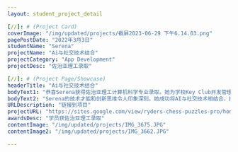 ```yaml
---
layout: student_project_detail

[//]: # (Project Card)
coverImage: "/img/updated/projects/截屏2023-06-29 下午6.14.03.png"
pagePostDate: "2022年3月3日"
studentName: "Serena"
projectName: "Ai与社交技术结合"
projectCategory: "App Development"
projectDesc: "佐治亚理工录取"

[//]: # (Project Page/Showcase)
headerTitle: "Ai与社交技术结合"
bodyText1: "恭喜Serena获得佐治亚理工计算机科学专业录取。她为学校Key Club开发管理系统，实现智能匹配义工机会，运用AI和社交技术创新地改变了Club运营。"
bodyText2: "Serena的技术才能和创新思维令人印象深刻。她成功将AI与社交技术相结合，提升了学校的组织效率。这种开创性的成果表明她在未来佐治亚理工的学习中有着巨大潜力。"
URLDescription: "链接到项目"
projectURL: "https://sites.google.com/view/ryders-chess-puzzles-pro/home"
awardsDesc: "学员获佐治亚理工录取"
contentImage: "/img/updated/projects/IMG_3675.JPG"
contentImage2: "/img/updated/projects/IMG_3662.JPG"

---
```

